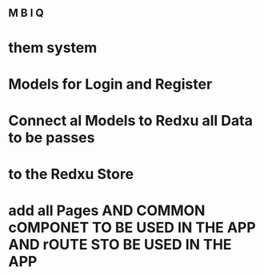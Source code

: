 ## M B I Q
# them system 
# Models for Login and Register
#  Connect al Models to Redxu all Data to be passes 
#  to the Redxu Store

# add all Pages AND COMMON cOMPONET TO BE USED IN THE APP AND  rOUTE STO BE USED IN THE APP
